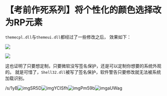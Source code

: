 # 【考前作死系列】将个性化的颜色选择改为RP元素

`themecpl.dll`与`themeui.dll`都经过了一些修改之后， 效果如下：

![](https://wvbarchive.s3-ap-northeast-1.amazonaws.com/5642418323/5b21ca6fddc451da2409b88ebafd5266d21632c9.jpg)

![](https://wvbarchive.s3-ap-northeast-1.amazonaws.com/5642418323/480e363c269759ee3df4d4aebefb43166c22df20.jpg)

这也证明了只要想定制，只要微软没写签名保护，还是可以定制你想要的系统外观的。 就是可惜了，`Shell32.dll`被写了签名保护，软件警告只要修改就无法被系统加载识别。

/s/1yB![img](https://tb2.bdstatic.com/tb/editor/images/face/i_f06.png?t=20140803)SR5D![img](https://tb2.bdstatic.com/tb/editor/images/face/i_f06.png?t=20140803)YCISfh![img](https://tb2.bdstatic.com/tb/editor/images/face/i_f06.png?t=20140803)Pm59b![img](https://tb2.bdstatic.com/tb/editor/images/face/i_f06.png?t=20140803)aUWag

